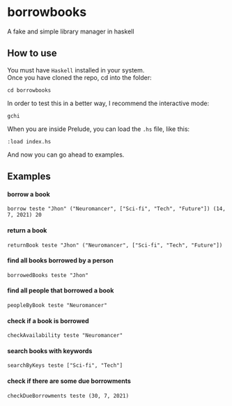 # borrowbooks
A fake and simple library manager in haskell

## How to use
You must have `Haskell` installed in your system.<br>
Once you have cloned the repo, cd into the folder:
```
cd borrowbooks
```

In order to test this in a better way, I recommend the interactive mode:
```
gchi
```

When you are inside Prelude, you can load the `.hs` file, like this:
```
:load index.hs
```

And now you can go ahead to examples.

## Examples
#### borrow a book
```
borrow teste "Jhon" ("Neuromancer", ["Sci-fi", "Tech", "Future"]) (14, 7, 2021) 20
```

#### return a book
```
returnBook teste "Jhon" ("Neuromancer", ["Sci-fi", "Tech", "Future"])
```

#### find all books borrowed by a person
```
borrowedBooks teste "Jhon"
```

#### find all people that borrowed a book
```
peopleByBook teste "Neuromancer"
```

#### check if a book is borrowed
```
checkAvailability teste "Neuromancer"
```

#### search books with keywords
```
searchByKeys teste ["Sci-fi", "Tech"]
```

#### check if there are some due borrowments
```
checkDueBorrowments teste (30, 7, 2021)
```
